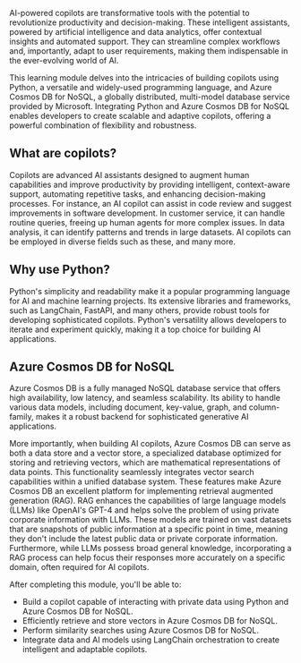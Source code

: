 AI-powered copilots are transformative tools with the potential to revolutionize productivity and decision-making. These intelligent assistants, powered by artificial intelligence and data analytics, offer contextual insights and automated support. They can streamline complex workflows and, importantly, adapt to user requirements, making them indispensable in the ever-evolving world of AI.

This learning module delves into the intricacies of building copilots using Python, a versatile and widely-used programming language, and Azure Cosmos DB for NoSQL, a globally distributed, multi-model database service provided by Microsoft. Integrating Python and Azure Cosmos DB for NoSQL enables developers to create scalable and adaptive copilots, offering a powerful combination of flexibility and robustness.

## What are copilots?

Copilots are advanced AI assistants designed to augment human capabilities and improve productivity by providing intelligent, context-aware support, automating repetitive tasks, and enhancing decision-making processes. For instance, an AI copilot can assist in code review and suggest improvements in software development. In customer service, it can handle routine queries, freeing up human agents for more complex issues. In data analysis, it can identify patterns and trends in large datasets. AI copilots can be employed in diverse fields such as these, and many more.

## Why use Python?

Python's simplicity and readability make it a popular programming language for AI and machine learning projects. Its extensive libraries and frameworks, such as LangChain, FastAPI, and many others, provide robust tools for developing sophisticated copilots. Python's versatility allows developers to iterate and experiment quickly, making it a top choice for building AI applications.

## Azure Cosmos DB for NoSQL

Azure Cosmos DB is a fully managed NoSQL database service that offers high availability, low latency, and seamless scalability. Its ability to handle various data models, including document, key-value, graph, and column-family, makes it a robust backend for sophisticated generative AI applications.

More importantly, when building AI copilots, Azure Cosmos DB can serve as both a data store and a vector store, a specialized database optimized for storing and retrieving vectors, which are mathematical representations of data points. This functionality seamlessly integrates vector search capabilities within a unified database system. These features make Azure Cosmos DB an excellent platform for implementing retrieval augmented generation (RAG). RAG enhances the capabilities of large language models (LLMs) like OpenAI's GPT-4 and helps solve the problem of using private corporate information with LLMs. These models are trained on vast datasets that are snapshots of public information at a specific point in time, meaning they don't include the latest public data or private corporate information. Furthermore, while LLMs possess broad general knowledge, incorporating a RAG process can help focus their responses more accurately on a specific domain, often required for AI copilots.

After completing this module, you'll be able to:

- Build a copilot capable of interacting with private data using Python and Azure Cosmos DB for NoSQL.
- Efficiently retrieve and store vectors in Azure Cosmos DB for NoSQL.
- Perform similarity searches using Azure Cosmos DB for NoSQL.
- Integrate data and AI models using LangChain orchestration to create intelligent and adaptable copilots.
